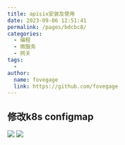 ```yaml
---
title: apisix安装及使用
date: 2023-09-06 12:51:41
permalink: /pages/bdcbc8/
categories:
  - 编程
  - 微服务
  - 网关
tags:
  - 
author: 
  name: fovegage
  link: https://github.com/fovegage
---
```

## 修改k8s configmap

![](https://obsidian-foveagge.oss-cn-beijing.aliyuncs.com/blog/jBYGEg.png)
![](https://obsidian-foveagge.oss-cn-beijing.aliyuncs.com/blog/Irt88A.png)
